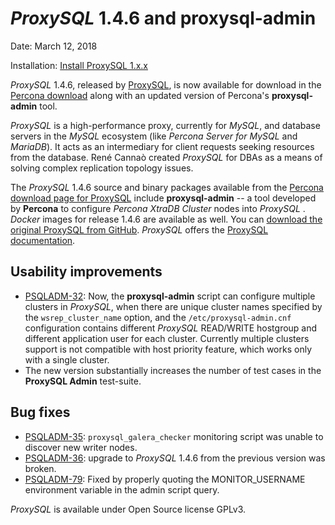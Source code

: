 # *ProxySQL*  1.4.6 and **proxysql-admin**

Date:   March 12, 2018

Installation: [Install ProxySQL 1.x.x](https://docs.percona.com/proxysql/proxysql-v1.html#installing-proxysql-v1)

*ProxySQL* 1.4.6, released by [ProxySQL](https://proxysql.com/), is now available for download in the
[Percona download](https://www.percona.com/downloads/proxysql/) along with an updated version of Percona's **proxysql-admin** tool.

*ProxySQL* is a high-performance proxy, currently for *MySQL*, and database servers in the *MySQL*
ecosystem (like *Percona Server for MySQL* and *MariaDB*). It acts as an intermediary for client requests
seeking resources from the database. René Cannaò created *ProxySQL* for DBAs as a means of
solving complex replication topology issues.

The *ProxySQL* 1.4.6 source and binary packages available from the [Percona
download page for ProxySQL](https://www.percona.com/downloads/proxysql/) include **proxysql-admin** -- a tool developed by **Percona** to
configure *Percona XtraDB Cluster* nodes into *ProxySQL* . *Docker* images for release 1.4.6 are available as well.
You can [download the original ProxySQL from GitHub](https://github.com/sysown/proxysql/releases/tag/v1.4.6). *ProxySQL* offers the [ProxySQL documentation](https://proxysql.com/documentation/).

## **Usability improvements**

- [PSQLADM-32](https://jira.percona.com/browse/PSQLADM-32): Now, the **proxysql-admin** script can
    configure multiple clusters in *ProxySQL*, when there are unique cluster names
    specified by the `wsrep_cluster_name` option, and the `/etc/proxysql-admin.cnf` configuration
    contains different *ProxySQL* READ/WRITE hostgroup and different application
    user for each cluster. Currently multiple clusters support is not
    compatible with host priority feature, which works only with a
    single cluster.
-   The new version substantially
    increases the number of test cases in the **ProxySQL Admin** test-suite.

## **Bug fixes**

- [PSQLADM-35](https://jira.percona.com/browse/PSQLADM-35): `proxysql_galera_checker` monitoring script was
    unable to discover new writer nodes.
- [PSQLADM-36](https://jira.percona.com/browse/PSQLADM-36): upgrade to *ProxySQL* 1.4.6 from
    the previous version was broken.
- [PSQLADM-79](https://jira.percona.com/browse/PSQLADM-79): Fixed by properly
    quoting the MONITOR_USERNAME environment variable in the admin
    script query.

*ProxySQL* is available under Open Source license GPLv3.
